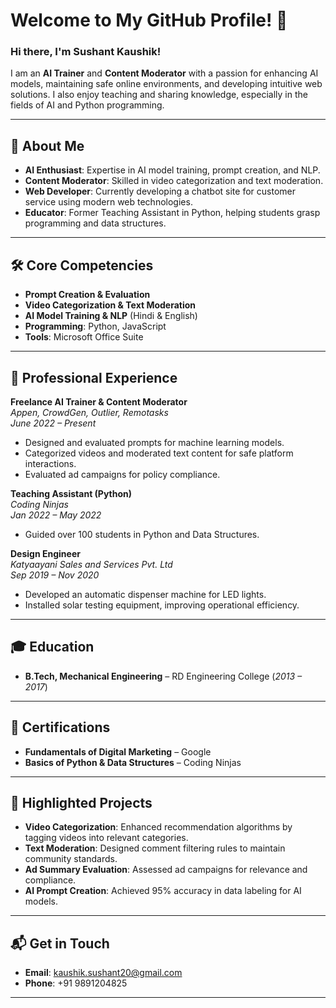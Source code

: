 # Welcome to My GitHub Profile! 👋

### Hi there, I'm **Sushant Kaushik**!

I am an **AI Trainer** and **Content Moderator** with a passion for enhancing AI models, maintaining safe online environments, and developing intuitive web solutions. I also enjoy teaching and sharing knowledge, especially in the fields of AI and Python programming.

---

## 🚀 About Me

- **AI Enthusiast**: Expertise in AI model training, prompt creation, and NLP.
- **Content Moderator**: Skilled in video categorization and text moderation.
- **Web Developer**: Currently developing a chatbot site for customer service using modern web technologies.
- **Educator**: Former Teaching Assistant in Python, helping students grasp programming and data structures.

---

## 🛠️ Core Competencies

- **Prompt Creation & Evaluation**
- **Video Categorization & Text Moderation**
- **AI Model Training & NLP** (Hindi & English)
- **Programming**: Python, JavaScript
- **Tools**: Microsoft Office Suite

---

## 💼 Professional Experience

**Freelance AI Trainer & Content Moderator**  
_Appen, CrowdGen, Outlier, Remotasks_  
*June 2022 – Present*  
- Designed and evaluated prompts for machine learning models.
- Categorized videos and moderated text content for safe platform interactions.
- Evaluated ad campaigns for policy compliance.

**Teaching Assistant (Python)**  
_Coding Ninjas_  
*Jan 2022 – May 2022*  
- Guided over 100 students in Python and Data Structures.

**Design Engineer**  
_Katyaayani Sales and Services Pvt. Ltd_  
*Sep 2019 – Nov 2020*  
- Developed an automatic dispenser machine for LED lights.
- Installed solar testing equipment, improving operational efficiency.

---

## 🎓 Education

- **B.Tech, Mechanical Engineering** – RD Engineering College (*2013 – 2017*)

---

## 📜 Certifications

- **Fundamentals of Digital Marketing** – Google
- **Basics of Python & Data Structures** – Coding Ninjas

---

## 🌟 Highlighted Projects

- **Video Categorization**: Enhanced recommendation algorithms by tagging videos into relevant categories.
- **Text Moderation**: Designed comment filtering rules to maintain community standards.
- **Ad Summary Evaluation**: Assessed ad campaigns for relevance and compliance.
- **AI Prompt Creation**: Achieved 95% accuracy in data labeling for AI models.

---

## 📬 Get in Touch

- **Email**: [kaushik.sushant20@gmail.com](mailto:kaushik.sushant20@gmail.com)
- **Phone**: +91 9891204825

---
